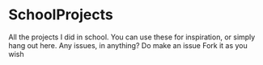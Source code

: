 # SchoolProjects
All the projects I did in school. You can use these for inspiration, or simply hang out here. 
Any issues, in anything? Do make an issue
Fork it as you wish
